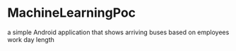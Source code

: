 # MachineLearningPoc
a simple Android application that shows arriving buses based on employees work day length
